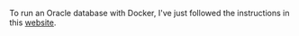 To run an Oracle database with Docker, I've just followed the instructions in this [website](https://collabnix.com/how-to-run-oracle-database-in-a-docker-container-using-docker-compose/).